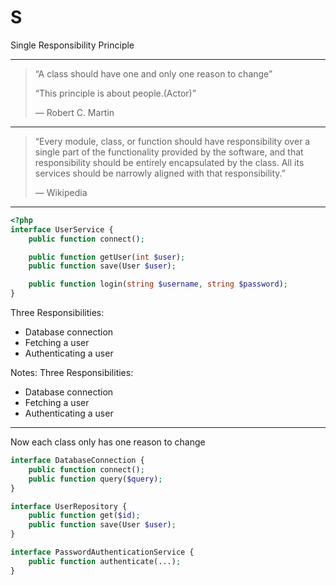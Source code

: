 # S
Single Responsibility Principle

-----

> “A class should have one and only one reason to change”
>
> “This principle is about people.(Actor)”
>
> — Robert C. Martin

----

> “Every module, class, or function should have responsibility over a single 
> part of the functionality provided by the software, and that responsibility 
> should be entirely encapsulated by the class. All its services should be 
> narrowly aligned with that responsibility.”
>
> — Wikipedia

----

```php
<?php
interface UserService {
    public function connect();

    public function getUser(int $user);
    public function save(User $user);

    public function login(string $username, string $password);
}
```

Three Responsibilities:
- Database connection
- Fetching a user
- Authenticating a user 

Notes: 
Three Responsibilities:
- Database connection
- Fetching a user
- Authenticating a user 

----

Now each class only has one reason to change

```php
interface DatabaseConnection {
    public function connect();
    public function query($query);
}

interface UserRepository {
    public function get($id);
    public function save(User $user);
}

interface PasswordAuthenticationService {
    public function authenticate(...);
}
``` 

